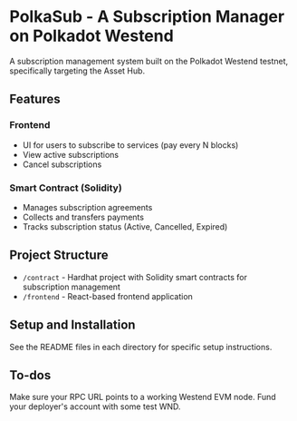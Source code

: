 # PolkaSub - A Subscription Manager on Polkadot Westend

A subscription management system built on the Polkadot Westend testnet, specifically targeting the Asset Hub.

## Features

### Frontend
- UI for users to subscribe to services (pay every N blocks)
- View active subscriptions
- Cancel subscriptions

### Smart Contract (Solidity)
- Manages subscription agreements
- Collects and transfers payments
- Tracks subscription status (Active, Cancelled, Expired)

## Project Structure

- `/contract` - Hardhat project with Solidity smart contracts for subscription management
- `/frontend` - React-based frontend application

## Setup and Installation

See the README files in each directory for specific setup instructions.

## To-dos
Make sure your RPC URL points to a working Westend EVM node.
Fund your deployer's account with some test WND.
